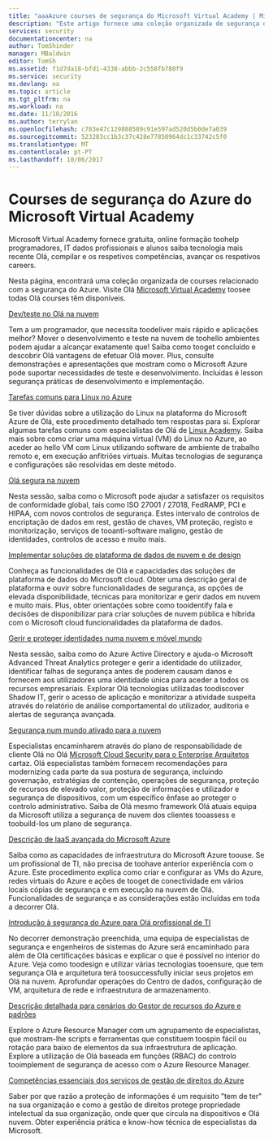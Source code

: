 ```yaml
---
title: "aaaAzure courses de segurança do Microsoft Virtual Academy | Microsoft Docs"
description: "Este artigo fornece uma coleção organizada de segurança do Azure relacionados com courses do Microsoft Virtual Academy.  Microsoft Virtual Academy fornece gratuita, online formação toohelp programadores, IT dados profissionais e alunos saiba tecnologia mais recente Olá, compilar e os respetivos competências, avançar os respetivos careers."
services: security
documentationcenter: na
author: TomShinder
manager: MBaldwin
editor: TomSh
ms.assetid: f1d7da18-bfd1-4338-abbb-2c558fb780f9
ms.service: security
ms.devlang: na
ms.topic: article
ms.tgt_pltfrm: na
ms.workload: na
ms.date: 11/18/2016
ms.author: terrylan
ms.openlocfilehash: c783e47c129888589c91e597ad520d5b0de7a039
ms.sourcegitcommit: 523283cc1b3c37c428e77850964dc1c33742c5f0
ms.translationtype: MT
ms.contentlocale: pt-PT
ms.lasthandoff: 10/06/2017
---
```

# <a name="azure-security-courses-from-microsoft-virtual-academy"></a>Courses de segurança do Azure do Microsoft Virtual Academy
Microsoft Virtual Academy fornece gratuita, online formação toohelp programadores, IT dados profissionais e alunos saiba tecnologia mais recente Olá, compilar e os respetivos competências, avançar os respetivos careers.

Nesta página, encontrará uma coleção organizada de courses relacionado com a segurança do Azure. Visite Olá [Microsoft Virtual Academy](https://mva.microsoft.com/) toosee todas Olá courses têm disponíveis.

[Dev/teste no Olá na nuvem](https://mva.microsoft.com/en-us/training-courses/devtest-in-the-cloud-16274?l=9aAijd7LC_2005190311)

Tem a um programador, que necessita toodeliver mais rápido e aplicações melhor? Mover o desenvolvimento e teste na nuvem de toohello ambientes podem ajudar a alcançar exatamente que! Saiba como tooget concluído e descobrir Olá vantagens de efetuar Olá mover. Plus, consulte demonstrações e apresentações que mostram como o Microsoft Azure pode suportar necessidades de teste e desenvolvimento. Incluídas é lesson segurança práticas de desenvolvimento e implementação.

[Tarefas comuns para Linux no Azure](https://mva.microsoft.com/en-us/training-courses/common-tasks-for-linux-on-azure-16191?l=J0Hvb7qJC_1204668937)

Se tiver dúvidas sobre a utilização do Linux na plataforma do Microsoft Azure de Olá, este procedimento detalhado tem respostas para si. Explorar algumas tarefas comuns com especialistas de Olá de [Linux Academy](https://linuxacademy.com/). Saiba mais sobre como criar uma máquina virtual (VM) do Linux no Azure, ao aceder ao hello VM com Linux utilizando software de ambiente de trabalho remoto e, em execução anfitriões virtuais. Muitas tecnologias de segurança e configurações são resolvidas em deste método.

[Olá segura na nuvem](https://mva.microsoft.com/en-us/training-courses/secure-the-cloud-14037?l=lQIkkst0B_5300115881)

Nesta sessão, saiba como o Microsoft pode ajudar a satisfazer os requisitos de conformidade global, tais como ISO 27001 / 27018, FedRAMP, PCI e HIPAA, com novos controlos de segurança. Estes intervalo de controlos de encriptação de dados em rest, gestão de chaves, VM proteção, registo e monitorização, serviços de tooanti-software maligno, gestão de identidades, controlos de acesso e muito mais.

[Implementar soluções de plataforma de dados de nuvem e de design](https://mva.microsoft.com/en-us/training-courses/design-and-implement-cloud-data-platform-solutions-15711?l=jbCdW0j1B_3005244527)

Conheça as funcionalidades de Olá e capacidades das soluções de plataforma de dados do Microsoft cloud. Obter uma descrição geral de plataforma e ouvir sobre funcionalidades de segurança, as opções de elevada disponibilidade, técnicas para monitorizar e gerir dados em nuvem e muito mais. Plus, obter orientações sobre como tooidentify fala e decisões de disponibilizar para criar soluções de nuvem pública e híbrida com o Microsoft cloud funcionalidades da plataforma de dados.

[Gerir e proteger identidades numa nuvem e móvel mundo](https://mva.microsoft.com/en-us/training-courses/manage-and-secure-identities-in-a-cloud-and-mobile-world-14013?l=GIJ2GcvrB_405192797)

Nesta sessão, saiba como do Azure Active Directory e ajuda-o Microsoft Advanced Threat Analytics proteger e gerir a identidade do utilizador, identificar falhas de segurança antes de poderem causam danos e fornecem aos utilizadores uma identidade única para aceder a todos os recursos empresariais. Explorar Olá tecnologias utilizadas toodiscover Shadow IT, gerir o acesso de aplicação e monitorizar a atividade suspeita através do relatório de análise comportamental do utilizador, auditoria e alertas de segurança avançada.

[Segurança num mundo ativado para a nuvem](https://mva.microsoft.com/en-us/training-courses/security-in-a-cloudenabled-world-12725?l=CfLHobAcB_3904300474)

Especialistas encaminharem através do plano de responsabilidade de cliente Olá no Olá [Microsoft Cloud Security para o Enterprise Arquitetos](http://www.microsoft.com/download/48121) cartaz. Olá especialistas também fornecem recomendações para modernizing cada parte da sua postura de segurança, incluindo governação, estratégias de contenção, operações de segurança, proteção de recursos de elevado valor, proteção de informações e utilizador e segurança de dispositivos, com um específico ênfase ao proteger o controlo administrativo. Saiba de Olá mesmo framework Olá atuais equipa da Microsoft utiliza a segurança de nuvem dos clientes tooassess e toobuild-los um plano de segurança.

[Descrição de IaaS avançada do Microsoft Azure](https://mva.microsoft.com/en-us/training-courses/microsoft-azure-iaas-deep-dive-14339?l=PtppYVQgB_8300115888)

Saiba como as capacidades de infraestrutura do Microsoft Azure toouse. Se um profissional de TI, não precisa de toohave anterior experiência com o Azure. Este procedimento explica como criar e configurar as VMs do Azure, redes virtuais do Azure e ações de tooget de conectividade em vários locais cópias de segurança e em execução na nuvem de Olá. Funcionalidades de segurança e as considerações estão incluídas em toda a decorrer Olá.

[Introdução à segurança do Azure para Olá profissional de TI](https://mva.microsoft.com/training-courses/getting-started-with-azure-security-for-the-it-professional-11165?l=HfHzCXSAB_7404300474)

No decorrer demonstração preenchida, uma equipa de especialistas de segurança e engenheiros de sistemas do Azure será encaminhado para além de Olá certificações básicas e explicar o que é possível no interior do Azure. Veja como toodesign e utilizar várias tecnologias tooensure, que tem segurança Olá e arquitetura terá toosuccessfully iniciar seus projetos em Olá na nuvem. Aprofundar operações do Centro de dados, configuração de VM, arquitetura de rede e infraestrutura de armazenamento.

[Descrição detalhada para cenários do Gestor de recursos do Azure e padrões](https://mva.microsoft.com/en-us/training-courses/deep-dive-into-azure-resource-manager-scenarios-and-patterns-13793?l=i1m06ZJYB_7001937557)

Explore o Azure Resource Manager com um agrupamento de especialistas, que mostram-lhe scripts e ferramentas que constituem toospin fácil ou rotação para baixo de elementos da sua infraestrutura de aplicação. Explore a utilização de Olá baseada em funções (RBAC) do controlo tooimplement de segurança de acesso com o Azure Resource Manager.

[Competências essenciais dos serviços de gestão de direitos do Azure](https://mva.microsoft.com/en-us/training-courses/azure-rights-management-services-core-skills-10500?l=QLoxMwuCB_1805094681)

Saber por que razão a proteção de informações é um requisito "tem de ter" na sua organização e como a gestão de direitos protege propriedade intelectual da sua organização, onde quer que circula na dispositivos e Olá nuvem. Obter experiência prática e know-how técnica de especialistas da Microsoft.

